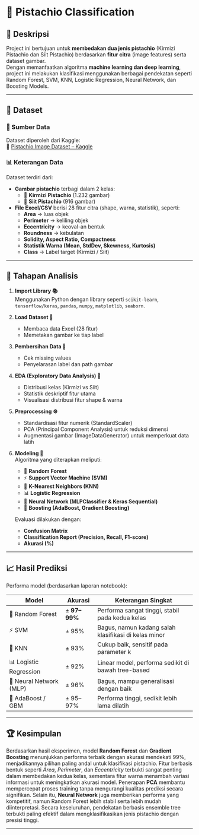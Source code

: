 # 🌰 Pistachio Classification

## 📌 Deskripsi
Project ini bertujuan untuk **membedakan dua jenis pistachio** (Kirmizi Pistachio dan Siit Pistachio) berdasarkan **fitur citra** (image features) serta dataset gambar.  
Dengan memanfaatkan algoritma **machine learning dan deep learning**, project ini melakukan klasifikasi menggunakan berbagai pendekatan seperti Random Forest, SVM, KNN, Logistic Regression, Neural Network, dan Boosting Models.

---

## 📂 Dataset
### 📑 Sumber Data
Dataset diperoleh dari Kaggle:  
🔗 [Pistachio Image Dataset – Kaggle](https://www.kaggle.com/datasets/muratkokludataset/pistachio-image-dataset/data)

### 📊 Keterangan Data
Dataset terdiri dari:
- **Gambar pistachio** terbagi dalam 2 kelas:
  - 🌰 **Kirmizi Pistachio** (1.232 gambar)
  - 🌰 **Siit Pistachio** (916 gambar)
- **File Excel/CSV** berisi 28 fitur citra (shape, warna, statistik), seperti:
  - **Area** → luas objek
  - **Perimeter** → keliling objek
  - **Eccentricity** → keoval-an bentuk
  - **Roundness** → kebulatan
  - **Solidity, Aspect Ratio, Compactness**
  - **Statistik Warna (Mean, StdDev, Skewness, Kurtosis)**
  - **Class** → Label target (Kirmizi / Siit)

---

## 🧹 Tahapan Analisis
1. **Import Library 📚**  
   Menggunakan Python dengan library seperti `scikit-learn`, `tensorflow/keras`, `pandas`, `numpy`, `matplotlib`, `seaborn`.

2. **Load Dataset 📂**  
   - Membaca data Excel (28 fitur)  
   - Memetakan gambar ke tiap label

3. **Pembersihan Data 🧹**  
   - Cek missing values  
   - Penyelarasan label dan path gambar  

4. **EDA (Exploratory Data Analysis) 🔎**  
   - Distribusi kelas (Kirmizi vs Siit)  
   - Statistik deskriptif fitur utama  
   - Visualisasi distribusi fitur shape & warna  

5. **Preprocessing ⚙️**  
   - Standardisasi fitur numerik (StandardScaler)  
   - PCA (Principal Component Analysis) untuk reduksi dimensi  
   - Augmentasi gambar (ImageDataGenerator) untuk memperkuat data latih  

6. **Modeling 🤖**  
   Algoritma yang diterapkan meliputi:  
   - 🌲 **Random Forest**  
   - ⚡ **Support Vector Machine (SVM)**  
   - 👟 **K-Nearest Neighbors (KNN)**  
   - 📊 **Logistic Regression**  
   - 🧠 **Neural Network (MLPClassifier & Keras Sequential)**  
   - 🚀 **Boosting (AdaBoost, Gradient Boosting)**  

   Evaluasi dilakukan dengan:
   - **Confusion Matrix**  
   - **Classification Report (Precision, Recall, F1-score)**  
   - **Akurasi (%)**

---

## 📈 Hasil Prediksi
Performa model (berdasarkan laporan notebook):

| Model                  | Akurasi | Keterangan Singkat |
|-------------------------|---------|--------------------|
| 🌲 Random Forest        | ± **97–99%** | Performa sangat tinggi, stabil pada kedua kelas |
| ⚡ SVM                  | ± 95%   | Bagus, namun kadang salah klasifikasi di kelas minor |
| 👟 KNN                  | ± 93%   | Cukup baik, sensitif pada parameter k |
| 📊 Logistic Regression  | ± 92%   | Linear model, performa sedikit di bawah tree-based |
| 🧠 Neural Network (MLP) | ± 96%   | Bagus, mampu generalisasi dengan baik |
| 🚀 AdaBoost / GBM       | ± 95–97% | Performa tinggi, sedikit lebih lama dilatih |

---

## 🏆 Kesimpulan
Berdasarkan hasil eksperimen, model **Random Forest** dan **Gradient Boosting** menunjukkan performa terbaik dengan akurasi mendekati 99%, menjadikannya pilihan paling andal untuk klasifikasi pistachio. Fitur berbasis bentuk seperti *Area*, *Perimeter*, dan *Eccentricity* terbukti sangat penting dalam membedakan kedua kelas, sementara fitur warna menambah variasi informasi untuk meningkatkan akurasi model. Penerapan **PCA** membantu mempercepat proses training tanpa mengurangi kualitas prediksi secara signifikan. Selain itu, **Neural Network** juga memberikan performa yang kompetitif, namun Random Forest lebih stabil serta lebih mudah diinterpretasi. Secara keseluruhan, pendekatan berbasis ensemble tree terbukti paling efektif dalam mengklasifikasikan jenis pistachio dengan presisi tinggi.

---
